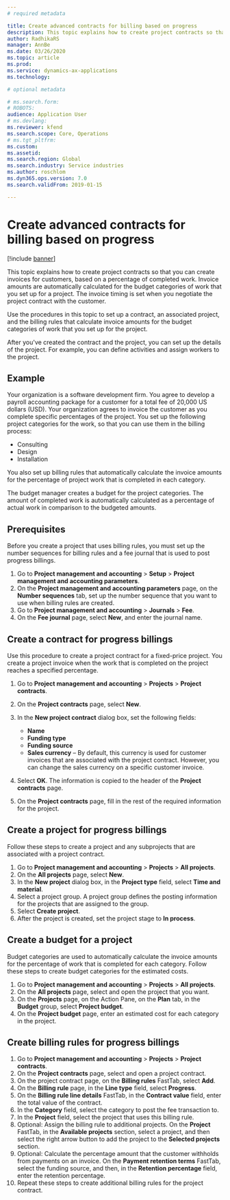 ```yaml
---
# required metadata

title: Create advanced contracts for billing based on progress
description: This topic explains how to create project contracts so that you can generate invoices for customers, based on a percentage of completed work.
author: RadhikaRS
manager: AnnBe
ms.date: 03/26/2020
ms.topic: article
ms.prod: 
ms.service: dynamics-ax-applications
ms.technology: 

# optional metadata

# ms.search.form: 
# ROBOTS: 
audience: Application User
# ms.devlang: 
ms.reviewer: kfend
ms.search.scope: Core, Operations
# ms.tgt_pltfrm: 
ms.custom: 
ms.assetid: 
ms.search.region: Global
ms.search.industry: Service industries
ms.author: roschlom
ms.dyn365.ops.version: 7.0
ms.search.validFrom: 2019-01-15

---
```


# Create advanced contracts for billing based on progress
[!include [banner](../includes/banner.md)]

This topic explains how to create project contracts so that you can create invoices for customers, based on a percentage of completed work. Invoice amounts are automatically calculated for the budget categories of work that you set up for a project. The invoice timing is set when you negotiate the project contract with the customer.

Use the procedures in this topic to set up a contract, an associated project, and the billing rules that calculate invoice amounts for the budget categories of work that you set up for the project.

After you've created the contract and the project, you can set up the details of the project. For example, you can define activities and assign workers to the project.

## Example

Your organization is a software development firm. You agree to develop a payroll accounting package for a customer for a total fee of 20,000 US dollars (USD). Your organization agrees to invoice the customer as you complete specific percentages of the project. You set up the following project categories for the work, so that you can use them in the billing process:

- Consulting
- Design
- Installation

You also set up billing rules that automatically calculate the invoice amounts for the percentage of project work that is completed in each category.

The budget manager creates a budget for the project categories. The amount of completed work is automatically calculated as a percentage of actual work in comparison to the budgeted amounts.

## Prerequisites

Before you create a project that uses billing rules, you must set up the number sequences for billing rules and a fee journal that is used to post progress billings.

1. Go to **Project management and accounting** \> **Setup** \> **Project management and accounting parameters**.
2. On the **Project management and accounting parameters** page, on the **Number sequences** tab, set up the number sequence that you want to use when billing rules are created.
3. Go to **Project management and accounting** \> **Journals** \> **Fee**.
4. On the **Fee journal** page, select **New**, and enter the journal name.

## Create a contract for progress billings

Use this procedure to create a project contract for a fixed-price project. You create a project invoice when the work that is completed on the project reaches a specified percentage.

1. Go to **Project management and accounting** \> **Projects** \> **Project contracts**.
2. On the **Project contracts** page, select **New**.
3. In the **New project contract** dialog box, set the following fields:

    - **Name**
    - **Funding type**
    - **Funding source**
    - **Sales currency** – By default, this currency is used for customer invoices that are associated with the project contract. However, you can change the sales currency on a specific customer invoice.

4. Select **OK**. The information is copied to the header of the **Project contracts** page.
5. On the **Project contracts** page, fill in the rest of the required information for the project.

## Create a project for progress billings

Follow these steps to create a project and any subprojects that are associated with a project contract.

1. Go to **Project management and accounting** \> **Projects** \> **All projects**.
2. On the **All projects** page, select **New**.
3. In the **New project** dialog box, in the **Project type** field, select **Time and material**.
4. Select a project group. A project group defines the posting information for the projects that are assigned to the group.
5. Select **Create project**.
6. After the project is created, set the project stage to **In process**.

## Create a budget for a project

Budget categories are used to automatically calculate the invoice amounts for the percentage of work that is completed for each category. Follow these steps to create budget categories for the estimated costs.

1. Go to **Project management and accounting** \> **Projects** \> **All projects**.
2. On the **All projects** page, select and open the project that you want.
3. On the **Projects** page, on the Action Pane, on the **Plan** tab, in the **Budget** group, select **Project budget**.
4. On the **Project budget** page, enter an estimated cost for each category in the project.

## Create billing rules for progress billings

1. Go to **Project management and accounting** \> **Projects** \> **Project contracts**.
2. On the **Project contracts** page, select and open a project contract.
3. On the project contract page, on the **Billing rules** FastTab, select **Add**.
4. On the **Billing rule** page, in the **Line type** field, select **Progress**.
5. On the **Billing rule line details** FastTab, in the **Contract value** field, enter the total value of the contract.
6. In the **Category** field, select the category to post the fee transaction to.
7. In the **Project** field, select the project that uses this billing rule.
8. Optional: Assign the billing rule to additional projects. On the **Project** FastTab, in the **Available projects** section, select a project, and then select the right arrow button to add the project to the **Selected projects** section.
9. Optional: Calculate the percentage amount that the customer withholds from payments on an invoice. On the **Payment retention terms** FastTab, select the funding source, and then, in the **Retention percentage** field, enter the retention percentage.
10. Repeat these steps to create additional billing rules for the project contract.
